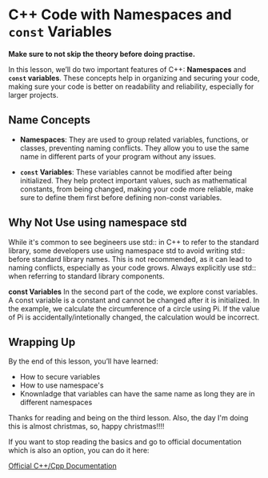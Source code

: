 # C++ Code with Namespaces and `const` Variables

**Make sure to not skip the theory before doing practise.**

In this lesson, we’ll do two important features of C++: **Namespaces** and **`const` variables**. These concepts help in organizing and securing your code, making sure your code is better on readability and reliability, especially for larger projects.

## Name Concepts

- **Namespaces**: They are used to group related variables, functions, or classes, preventing naming conflicts. They allow you to use the same name in different parts of your program without any issues.
  
- **`const` Variables**: These variables cannot be modified after being initialized. They help protect important values, such as mathematical constants, from being changed, making your code more reliable, make sure to define them first before defining non-const variables.

## Why Not Use using namespace std

While it's common to see begineers use std:: in C++ to refer to the standard library, some developers use using namespace std to avoid writing std:: before standard library names. This is not recommended, as it can lead to naming conflicts, especially as your code grows. Always explicitly use std:: when referring to standard library components.

**const Variables**
In the second part of the code, we explore const variables. A const variable is a constant and cannot be changed after it is initialized. In the example, we calculate the circumference of a circle using Pi. If the value of Pi is accidentally/intetionally changed, the calculation would be incorrect.

## Wrapping Up

By the end of this lesson, you’ll have learned:

- How to secure variables
- How to use namespace's
- Knownladge that variables can have the same name as long they are in different namespaces

Thanks for reading and being on the third lesson. Also, the day I'm doing this is almost christmas, so, happy christmas!!!!

If you want to stop reading the basics and go to official documentation which is also an option, you can do it here:

[Official C++/Cpp Documentation](https://learn.microsoft.com/en-us/cpp/cpp/?view=msvc-170)
